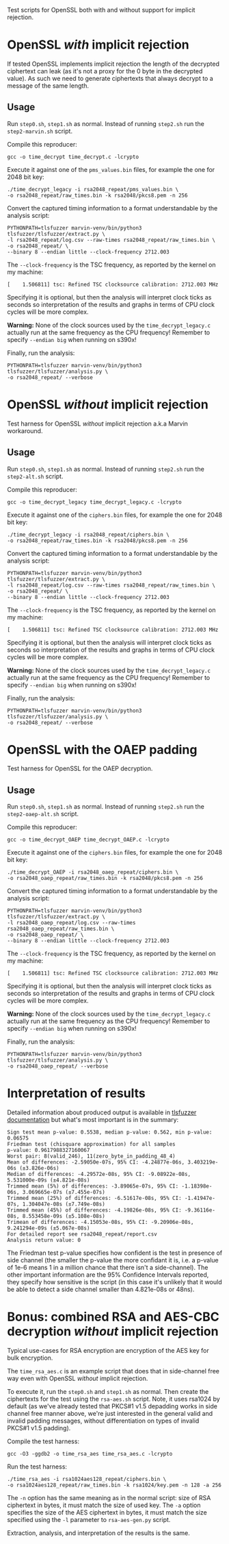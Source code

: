 Test scripts for OpenSSL both with and without support for implicit rejection.

OpenSSL *with* implicit rejection
=================================
If tested OpenSSL implements implicit rejection the length of the decrypted
ciphertext can leak (as it's not a proxy for the 0 byte in the decrypted
value). As such we need to generate ciphertexts that always decrypt to
a message of the same length.

Usage
-----
Run `step0.sh`, `step1.sh` as normal. Instead of running `step2.sh` run
the `step2-marvin.sh` script.

Compile this reproducer:
```
gcc -o time_decrypt time_decrypt.c -lcrypto
```

Execute it against one of the `pms_values.bin` files, for example the one
for 2048 bit key:
```
./time_decrypt_legacy -i rsa2048_repeat/pms_values.bin \
-o rsa2048_repeat/raw_times.bin -k rsa2048/pkcs8.pem -n 256
```

Convert the captured timing information to a format understandable by
the analysis script:
```
PYTHONPATH=tlsfuzzer marvin-venv/bin/python3 tlsfuzzer/tlsfuzzer/extract.py \
-l rsa2048_repeat/log.csv --raw-times rsa2048_repeat/raw_times.bin \
-o rsa2048_repeat/ \
--binary 8 --endian little --clock-frequency 2712.003
```
The `--clock-frequency` is the TSC frequency, as reported by the kernel on
my machine:
```
[    1.506811] tsc: Refined TSC clocksource calibration: 2712.003 MHz
```
Specifying it is optional, but then the analysis will interpret clock
ticks as seconds so interpretation of the results and graphs in terms of
CPU clock cycles will be more complex.

**Warning:** None of the clock sources used by the `time_decrypt_legacy.c`
actually run at the same frequency as the CPU frequency! Remember to specify
`--endian big` when running on s390x!

Finally, run the analysis:
```
PYTHONPATH=tlsfuzzer marvin-venv/bin/python3 tlsfuzzer/tlsfuzzer/analysis.py \
-o rsa2048_repeat/ --verbose
```


OpenSSL *without* implicit rejection
====================================
Test harness for OpenSSL *without* implicit rejection a.k.a Marvin workaround.

Usage
-----

Run `step0.sh`, `step1.sh` as normal. Instead of running `step2.sh` run
the `step2-alt.sh` script.

Compile this reproducer:
```
gcc -o time_decrypt_legacy time_decrypt_legacy.c -lcrypto
```

Execute it against one of the `ciphers.bin` files, for example the one
for 2048 bit key:
```
./time_decrypt_legacy -i rsa2048_repeat/ciphers.bin \
-o rsa2048_repeat/raw_times.bin -k rsa2048/pkcs8.pem -n 256
```

Convert the captured timing information to a format understandable by
the analysis script:
```
PYTHONPATH=tlsfuzzer marvin-venv/bin/python3 tlsfuzzer/tlsfuzzer/extract.py \
-l rsa2048_repeat/log.csv --raw-times rsa2048_repeat/raw_times.bin \
-o rsa2048_repeat/ \
--binary 8 --endian little --clock-frequency 2712.003
```
The `--clock-frequency` is the TSC frequency, as reported by the kernel on
my machine:
```
[    1.506811] tsc: Refined TSC clocksource calibration: 2712.003 MHz
```
Specifying it is optional, but then the analysis will interpret clock
ticks as seconds so interpretation of the results and graphs in terms of
CPU clock cycles will be more complex.

**Warning:** None of the clock sources used by the `time_decrypt_legacy.c`
actually run at the same frequency as the CPU frequency! Remember to specify
`--endian big` when running on s390x!

Finally, run the analysis:
```
PYTHONPATH=tlsfuzzer marvin-venv/bin/python3 tlsfuzzer/tlsfuzzer/analysis.py \
-o rsa2048_repeat/ --verbose
```

OpenSSL with the OAEP padding
=============================
Test harness for OpenSSL for the OAEP decryption.

Usage
-----
Run `step0.sh`, `step1.sh` as normal. Instead of running `step2.sh` run
the `step2-oaep-alt.sh` script.

Compile this reproducer:
```
gcc -o time_decrypt_OAEP time_decrypt_OAEP.c -lcrypto
```

Execute it against one of the `ciphers.bin` files, for example the one
for 2048 bit key:
```
./time_decrypt_OAEP -i rsa2048_oaep_repeat/ciphers.bin \
-o rsa2048_oaep_repeat/raw_times.bin -k rsa2048/pkcs8.pem -n 256
```

Convert the captured timing information to a format understandable by
the analysis script:
```
PYTHONPATH=tlsfuzzer marvin-venv/bin/python3 tlsfuzzer/tlsfuzzer/extract.py \
-l rsa2048_oaep_repeat/log.csv --raw-times rsa2048_oaep_repeat/raw_times.bin \
-o rsa2048_oaep_repeat/ \
--binary 8 --endian little --clock-frequency 2712.003
```

The `--clock-frequency` is the TSC frequency, as reported by the kernel on
my machine:
```
[    1.506811] tsc: Refined TSC clocksource calibration: 2712.003 MHz
```
Specifying it is optional, but then the analysis will interpret clock
ticks as seconds so interpretation of the results and graphs in terms of
CPU clock cycles will be more complex.

**Warning:** None of the clock sources used by the `time_decrypt_legacy.c`
actually run at the same frequency as the CPU frequency! Remember to specify
`--endian big` when running on s390x!

Finally, run the analysis:
```
PYTHONPATH=tlsfuzzer marvin-venv/bin/python3 tlsfuzzer/tlsfuzzer/analysis.py \
-o rsa2048_oaep_repeat/ --verbose
```

Interpretation of results
=========================

Detailed information about produced output is available in
[tlsfuzzer documentation](https://tlsfuzzer.readthedocs.io/en/latest/timing-analysis.html)
but what's most important is in the summary:
```
Sign test mean p-value: 0.5538, median p-value: 0.562, min p-value: 0.06575
Friedman test (chisquare approximation) for all samples
p-value: 0.9617988327160067
Worst pair: 8(valid_246), 11(zero_byte_in_padding_48_4)
Mean of differences: -2.59050e-07s, 95% CI: -4.24877e-06s, 3.403219e-06s (±3.826e-06s)
Median of differences: -4.29572e-08s, 95% CI: -9.08922e-08s, 5.531000e-09s (±4.821e-08s)
Trimmed mean (5%) of differences: -3.89065e-07s, 95% CI: -1.18398e-06s, 3.069665e-07s (±7.455e-07s)
Trimmed mean (25%) of differences: -6.51617e-08s, 95% CI: -1.41947e-07s, 1.304047e-08s (±7.749e-08s)
Trimmed mean (45%) of differences: -4.19826e-08s, 95% CI: -9.36116e-08s, 8.553458e-09s (±5.108e-08s)
Trimean of differences: -4.15053e-08s, 95% CI: -9.20906e-08s, 9.241294e-09s (±5.067e-08s)
For detailed report see rsa2048_repeat/report.csv
Analysis return value: 0
```

The Friedman test p-value specifies how confident is the test in presence of
side channel (the smaller the p-value the more confidant it is, i.e. a
p-value of 1e-6 means 1 in a million chance that there isn't a side-channel).
The other important information are the 95% Confidence Intervals reported,
they specify how sensitive is the script (in this case it's unlikely that
it would be able to detect a side channel smaller than 4.821e-08s or 48ns).

Bonus: combined RSA and AES-CBC decryption *without* implicit rejection
=======================================================================

Typical use-cases for RSA encryption are encryption of the AES key
for bulk encryption.

The `time_rsa_aes.c` is an example script that does that in side-channel
free way even with OpenSSL *without* implicit rejection.

To execute it, run the `step0.sh` and `step1.sh` as normal.
Then create the ciphertexts for the test using the `rsa-aes.sh` script.
Note, it uses rsa1024 by default (as we've already tested that
PKCS#1 v1.5 depadding works in side channel free manner above, we're
just interested in the general valid and invalid padding messages, without
differentiation on types of invalid PKCS#1 v1.5 padding).

Compile the test harness:
```
gcc -O3 -ggdb2 -o time_rsa_aes time_rsa_aes.c -lcrypto
```

Run the test harness:
```
./time_rsa_aes -i rsa1024aes128_repeat/ciphers.bin \
-o rsa1024aes128_repeat/raw_times.bin -k rsa1024/key.pem -n 128 -a 256
```
The `-n` option has the same meaning as in the normal script: size of
RSA ciphertext in bytes, it must match the size of used key.
The `-a` option specifies the size of the AES ciphertext in bytes,
it must match the size specified using the `-l` parameter to `rsa-aes-gen.py`
script.

Extraction, analysis, and interpretation of the results is the same.
